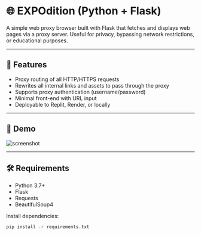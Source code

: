 # 🌐 EXPOdition (Python + Flask)

A simple web proxy browser built with Flask that fetches and displays web pages via a proxy server. Useful for privacy, bypassing network restrictions, or educational purposes.

---

## 🚀 Features

- Proxy routing of all HTTP/HTTPS requests
- Rewrites all internal links and assets to pass through the proxy
- Supports proxy authentication (username/password)
- Minimal front-end with URL input
- Deployable to Replit, Render, or locally

---

## 📸 Demo

![screenshot](demo_screenshot.png) <!-- Add your screenshot if available -->

---

## 🛠️ Requirements

- Python 3.7+
- Flask
- Requests
- BeautifulSoup4

Install dependencies:

```bash
pip install -r requirements.txt
